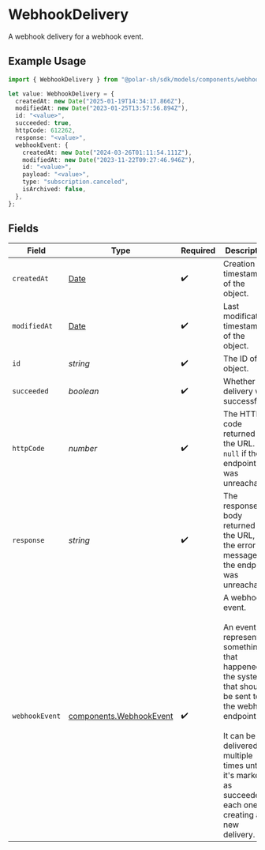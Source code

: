 # WebhookDelivery

A webhook delivery for a webhook event.

## Example Usage

```typescript
import { WebhookDelivery } from "@polar-sh/sdk/models/components/webhookdelivery.js";

let value: WebhookDelivery = {
  createdAt: new Date("2025-01-19T14:34:17.866Z"),
  modifiedAt: new Date("2023-01-25T13:57:56.894Z"),
  id: "<value>",
  succeeded: true,
  httpCode: 612262,
  response: "<value>",
  webhookEvent: {
    createdAt: new Date("2024-03-26T01:11:54.111Z"),
    modifiedAt: new Date("2023-11-22T09:27:46.946Z"),
    id: "<value>",
    payload: "<value>",
    type: "subscription.canceled",
    isArchived: false,
  },
};
```

## Fields

| Field                                                                                                                                                                                                                         | Type                                                                                                                                                                                                                          | Required                                                                                                                                                                                                                      | Description                                                                                                                                                                                                                   |
| ----------------------------------------------------------------------------------------------------------------------------------------------------------------------------------------------------------------------------- | ----------------------------------------------------------------------------------------------------------------------------------------------------------------------------------------------------------------------------- | ----------------------------------------------------------------------------------------------------------------------------------------------------------------------------------------------------------------------------- | ----------------------------------------------------------------------------------------------------------------------------------------------------------------------------------------------------------------------------- |
| `createdAt`                                                                                                                                                                                                                   | [Date](https://developer.mozilla.org/en-US/docs/Web/JavaScript/Reference/Global_Objects/Date)                                                                                                                                 | :heavy_check_mark:                                                                                                                                                                                                            | Creation timestamp of the object.                                                                                                                                                                                             |
| `modifiedAt`                                                                                                                                                                                                                  | [Date](https://developer.mozilla.org/en-US/docs/Web/JavaScript/Reference/Global_Objects/Date)                                                                                                                                 | :heavy_check_mark:                                                                                                                                                                                                            | Last modification timestamp of the object.                                                                                                                                                                                    |
| `id`                                                                                                                                                                                                                          | *string*                                                                                                                                                                                                                      | :heavy_check_mark:                                                                                                                                                                                                            | The ID of the object.                                                                                                                                                                                                         |
| `succeeded`                                                                                                                                                                                                                   | *boolean*                                                                                                                                                                                                                     | :heavy_check_mark:                                                                                                                                                                                                            | Whether the delivery was successful.                                                                                                                                                                                          |
| `httpCode`                                                                                                                                                                                                                    | *number*                                                                                                                                                                                                                      | :heavy_check_mark:                                                                                                                                                                                                            | The HTTP code returned by the URL. `null` if the endpoint was unreachable.                                                                                                                                                    |
| `response`                                                                                                                                                                                                                    | *string*                                                                                                                                                                                                                      | :heavy_check_mark:                                                                                                                                                                                                            | The response body returned by the URL, or the error message if the endpoint was unreachable.                                                                                                                                  |
| `webhookEvent`                                                                                                                                                                                                                | [components.WebhookEvent](../../models/components/webhookevent.md)                                                                                                                                                            | :heavy_check_mark:                                                                                                                                                                                                            | A webhook event.<br/><br/>An event represent something that happened in the system<br/>that should be sent to the webhook endpoint.<br/><br/>It can be delivered multiple times until it's marked as succeeded,<br/>each one creating a new delivery. |